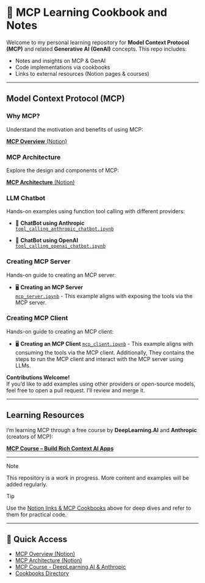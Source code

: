 # 📘 MCP Learning Cookbook and Notes

Welcome to my personal learning repository for **Model Context Protocol (MCP)** and related **Generative AI (GenAI)** concepts. This repo includes:

- Notes and insights on MCP & GenAI
- Code implementations via cookbooks
- Links to external resources (Notion pages & courses)

---

## Model Context Protocol (MCP)

### Why MCP?

Understand the motivation and benefits of using MCP:

[**MCP Overview** (Notion)](https://www.notion.so/Why-MCP-2337d374122780daadbaf579ee99c6e5?source=copy_link)

### MCP Architecture

Explore the design and components of MCP:

[**MCP Architecture** (Notion)](https://www.notion.so/MCP-Architecture-2337d374122780728f7af72e9b03f2a8?source=copy_link)


### LLM Chatbot

Hands-on examples using function tool calling with different providers:

- 🤖 **ChatBot using Anthropic**  
  [`tool_calling_anthropic_chatbot.ipynb`](/cookbooks/chatbots/tool_calling_anthropic_chatbot.ipynb)

- 🤖 **ChatBot using OpenAI**  
  [`tool_calling_openai_chatbot.ipynb`](/cookbooks/chatbots/tool_calling_openai_chatbot.ipynb)

### Creating MCP Server

Hands-on guide to creating an MCP server:
- 🖥️ **Creating an MCP Server**  
  [`mcp_server.ipynb`](/cookbooks/mcp_server.ipynb) - This example aligns with exposing the tools via the MCP server.

### Creating MCP Client

Hands-on guide to creating an MCP client:
- 🖥️ **Creating an MCP Client**
  [`mcp_client.ipynb`](/cookbooks/mcp_client.ipynb) - This example aligns with consuming the tools via the MCP client. Additionally, They contains the steps to run the MCP client and interact with the MCP server using LLMs.


**Contributions Welcome!**  
If you’d like to add examples using other providers or open-source models, feel free to open a pull request. I’ll review and merge it.

---

## Learning Resources

I’m learning MCP through a free course by **DeepLearning.AI** and **Anthropic** (creators of MCP):

[**MCP Course – Build Rich Context AI Apps**](https://www.deeplearning.ai/short-courses/mcp-build-rich-context-ai-apps-with-anthropic/)

---

> [!NOTE]
> This repository is a work in progress. More content and examples will be added regularly.

> [!TIP]
> Use the [Notion links & MCP Cookbooks](#model-context-protocol-mcp) above for deep dives and refer to them for practical code.

---

## 🔗 Quick Access

- [MCP Overview (Notion)](https://www.notion.so/Why-MCP-2337d374122780daadbaf579ee99c6e5?source=copy_link)  
- [MCP Architecture (Notion)](https://www.notion.so/MCP-Architecture-2337d374122780728f7af72e9b03f2a8?source=copy_link)  
- [MCP Course - DeepLearning.AI & Anthropic](https://www.deeplearning.ai/short-courses/mcp-build-rich-context-ai-apps-with-anthropic/)  
- [Cookbooks Directory](/cookbooks/)
